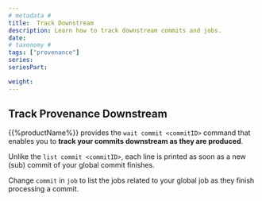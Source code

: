 ```yaml
---
# metadata #
title:  Track Downstream
description: Learn how to track downstream commits and jobs.
date:
# taxonomy #
tags: ["provenance"]
series:
seriesPart:

weight: 
---
```


## Track Provenance Downstream

{{%productName%}} provides the `wait commit <commitID>` command that enables you
to **track your commits downstream as they are produced**. 

Unlike the `list commit <commitID>`, each line is printed as soon as a new (sub) commit of your global commit finishes.

Change `commit` in `job` to list the jobs related to your global job as they finish processing a commit.

<!-- todo: elaborate on this -->